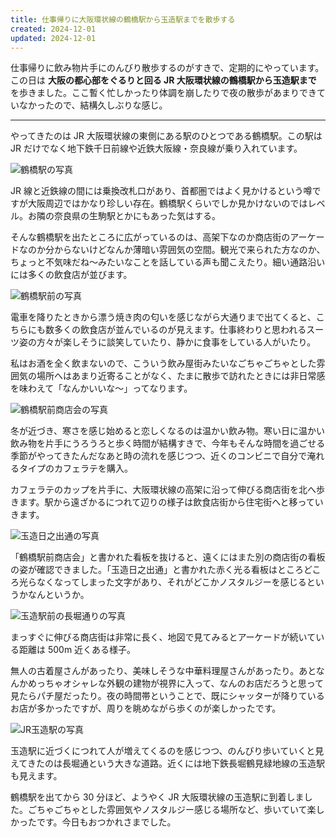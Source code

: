 ```yaml
---
title: 仕事帰りに大阪環状線の鶴橋駅から玉造駅までを散歩する
created: 2024-12-01
updated: 2024-12-01
---
```


仕事帰りに飲み物片手にのんびり散歩するのがすきで、定期的にやっています。この日は **大阪の都心部をぐるりと回る JR 大阪環状線の鶴橋駅から玉造駅まで** を歩きました。ここ暫く忙しかったり体調を崩したりで夜の散歩があまりできていなかったので、結構久しぶりな感じ。

---

やってきたのは JR 大阪環状線の東側にある駅のひとつである鶴橋駅。この駅は JR だけでなく地下鉄千日前線や近鉄大阪線・奈良線が乗り入れています。

![鶴橋駅の写真](1b4ab699-5c88-45af-c497-a5fde5b5da00)

JR 線と近鉄線の間には乗換改札口があり、首都圏ではよく見かけるという噂ですが大阪周辺ではかなり珍しい存在。鶴橋駅くらいでしか見かけないのではレベル。お隣の奈良県の生駒駅とかにもあった気はする。

そんな鶴橋駅を出たところに広がっているのは、高架下なのか商店街のアーケードなのか分からないけどなんか薄暗い雰囲気の空間。観光で来られた方なのか、ちょっと不気味だね～みたいなことを話している声も聞こえたり。細い通路沿いには多くの飲食店が並びます。

![鶴橋駅前の写真](b27f8ed9-0215-454e-4b91-0565f8ff1100)

電車を降りたときから漂う焼き肉の匂いを感じながら大通りまで出てくると、こちらにも数多くの飲食店が並んでいるのが見えます。仕事終わりと思われるスーツ姿の方々が楽しそうに談笑していたり、静かに食事をしている人がいたり。

私はお酒を全く飲まないので、こういう飲み屋街みたいなごちゃごちゃとした雰囲気の場所へはあまり近寄ることがなく、たまに散歩で訪れたときには非日常感を味わえて「なんかいいな～」ってなります。

![鶴橋駅前商店会の写真](a9a3ab6a-5d88-4718-d4df-705cc1178800)

冬が近づき、寒さを感じ始めると恋しくなるのは温かい飲み物。寒い日に温かい飲み物を片手にうろうろと歩く時間が結構すきで、今年もそんな時間を過ごせる季節がやってきたんだなあと時の流れを感じつつ、近くのコンビニで自分で淹れるタイプのカフェラテを購入。

カフェラテのカップを片手に、大阪環状線の高架に沿って伸びる商店街を北へ歩きます。駅から遠ざかるにつれて辺りの様子は飲食店街から住宅街へと移っていきます。

![玉造日之出通の写真](84d24572-7762-4574-30ba-7e7da4cefe00)

「鶴橋駅前商店会」と書かれた看板を抜けると、遠くにはまた別の商店街の看板の姿が確認できました。「玉造日之出通」と書かれた赤く光る看板はところどころ光らなくなってしまった文字があり、それがどこかノスタルジーを感じるというかなんというか。

![玉造駅前の長堀通りの写真](adb57a81-a827-4764-85a9-772804443700)

まっすぐに伸びる商店街は非常に長く、地図で見てみるとアーケードが続いている距離は 500m 近くある様子。

無人の古着屋さんがあったり、美味しそうな中華料理屋さんがあったり。あとなんかめっちゃオシャレな外観の建物が視界に入って、なんのお店だろうと思って見たらパチ屋だったり。夜の時間帯ということで、既にシャッターが降りているお店が多かったですが、周りを眺めながら歩くのが楽しかったです。

![JR玉造駅の写真](b6940e46-fde2-4c39-fca8-49e7c8afd700)

玉造駅に近づくにつれて人が増えてくるのを感じつつ、のんびり歩いていくと見えてきたのは長堀通という大きな道路。近くには地下鉄長堀鶴見緑地線の玉造駅も見えます。

鶴橋駅を出てから 30 分ほど、ようやく JR 大阪環状線の玉造駅に到着しました。ごちゃごちゃとした雰囲気やノスタルジー感じる場所など、歩いていて楽しかったです。今日もおつかれさまでした。
